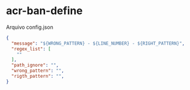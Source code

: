 # acr-ban-define

Arquivo config.json

```json
{
  "message": "${WRONG_PATTERN} - ${LINE_NUMBER} - ${RIGHT_PATTERN}",
  "regex_list": [
    ""
  ],
  "path_ignore": "",
  "wrong_pattern": "",
  "rigth_pattern": "",
}

```
